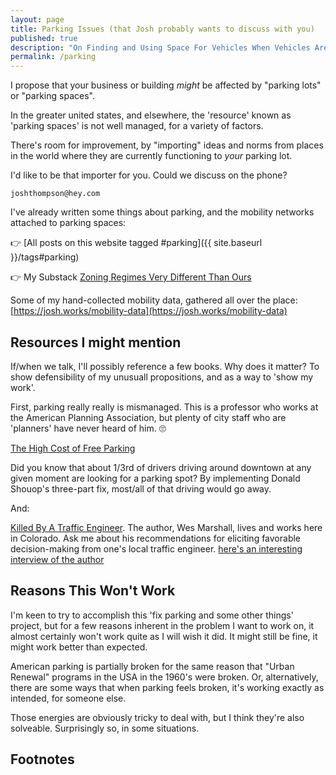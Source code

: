 ```yaml
---
layout: page
title: Parking Issues (that Josh probably wants to discuss with you)
published: true
description: "On Finding and Using Space For Vehicles When Vehicles Are Empty"
permalink: /parking
---
```


I propose that your business or building *might* be affected by "parking lots" or "parking spaces". 

In the greater united states, and elsewhere, the 'resource' known as 'parking spaces' is not well managed, for a variety of factors.

There's room for improvement, by "importing" ideas and norms from places in the world where they are currently functioning to _your_ parking lot. 

I'd like to be that importer for you. Could we discuss on the phone?


`joshthompson@hey.com`

I've already written some things about parking, and the mobility networks attached to parking spaces:

👉 [All posts on this website tagged #parking]({{ site.baseurl }}/tags#parking)

👉 My Substack [Zoning Regimes Very Different Than Ours](https://zoningverydifferentthanours.substack.com/)

Some of my hand-collected mobility data, gathered all over the place: [https://josh.works/mobility-data](https://josh.works/mobility-data)

## Resources I might mention

If/when we talk, I'll possibly reference a few books. Why does it matter? To show defensibility of my unusuall propositions, and as a way to 'show my work'.

First, parking really really is mismanaged. This is a professor who works at the American Planning Association, but plenty of city staff who are 'planners' have never heard of him. 🙄 

[The High Cost of Free Parking](https://www.amazon.com/High-Cost-Parking-Updated-Edition/dp/193236496X?ie=UTF8&qid=1332084228&sr=8-1&linkCode=ll1&tag=markeurban-20&linkId=65aeac5942c99b794876bb2d2dc32bb0)

Did you know that about 1/3rd of drivers driving around downtown at any given moment are looking for a parking spot? By implementing Donald Shouop's three-part fix, most/all of that driving would go away. 

And:

[Killed By A Traffic Engineer](https://islandpress.org/books/killed-traffic-engineer). The author, Wes Marshall, lives and works here in Colorado. Ask me about his recommendations for eliciting favorable decision-making from one's local traffic engineer. [here's an interesting interview of the author](https://www.youtube.com/live/26LuHqFQ0bY)

## Reasons This Won't Work

I'm keen to try to accomplish this 'fix parking and some other things' project, but for a few reasons inherent in the problem I want to work on, it almost certainly won't work quite as I will wish it did. It might still be fine, it might work better than expected. 

American parking is partially broken for the same reason that "Urban Renewal" programs in the USA in the 1960's were broken. Or, alternatively, there are some ways that when parking feels broken, it's working exactly as intended, for someone else. 

Those energies are obviously tricky to deal with, but I think they're also solveable. Surprisingly so, in some situations. 

## Footnotes